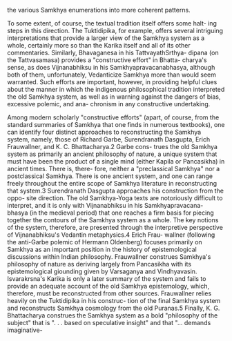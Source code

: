 the various Samkhya enumerations into more coherent patterns.

To some extent, of course, the textual tradition itself offers some halt- ing steps in this direction. The Tuktidipika, for example, offers several  intriguing interpretations that provide a larger view of the Samkhya system as a whole, certainly more so than the Karika itself and all of its  other commentaries. Similarly, Bhavaganesa in his TattvayathSrthya- dipana (on the Tattvasamasa) provides a "constructive effort" in Bhatta- charya's sense, as does Vijnanabhiksu in his Samkhyapravacanabhasya,  although both of them, unfortunately, Vedanticize Samkhya more than would seem warranted. Such efforts are important, however, in providing helpful clues about the manner in which the indigenous philosophical tradition interpreted the old Samkhya system, as well  as in warning against the dangers of bias, excessive polemic, and ana- chronism in any constructive undertaking.

Among modern scholarly "constructive efforts" (apart, of course, from the standard summaries of Samkhya that one finds in numerous textbooks), one can identify four distinct approaches to reconstructing the Samkhya system, namely, those of Richard Garbe, Surendranath  Dasgupta, Erich Frauwallner, and K. C. Bhattacharya.2 Garbe cons- trues the old Samkhya system as primarily an ancient philosophy of  nature, a unique system that must have been the product of a single  mind (either Kapila or Pancasikha) in ancient times. There is, there- fore, neither a "preclassical Samkhya" nor a postclassical Samkhya.  There is one ancient system, and one can range freely throughout the entire scope of Samkhya literature in reconstructing that system.3  Surendranath Dasgupta approaches his construction from the oppo- site direction. The old Samkhya-Yoga texts are notoriously difficult  to interpret, and it is only with Vijnanabhiksu in his Samkhyapravacana- bhasya (in the medieval period) that one reaches a firm basis for piecing  together the contours of the Samkhya system as a whole. The key notions of the system, therefore, are presented through the interpretive  perspective of Vijnanabhiksu's Vedantin metaphysics.4 Erich Frau- wallner (following the anti-Garbe polemic of Hermann Oldenberg)  focuses primarily on Samkhya as an important position in the history of epistemological discussions within Indian philosophy. Frauwallner construes Samkhya's philosophy of nature as deriving largely from Pancasikha with its epistemological giounding given by Varsaganya and Vindhyavasin. Isvarakrsna's Karika is only a later summary of the system and fails to provide an adequate account of the old Samkhya epistemology, which, therefore, must be reconstructed from other  sources. Frauwallner relies heavily on the Tuktidipika in his construc- tion of the final Samkhya system and reconstructs Samkhya cosmology  from the old Puranas.5 Finally, K. G. Bhattacharya construes the Samkhya system as a bold "philosophy of the subject" that is ". . . based on speculative insight" and that "... demands imaginative-
